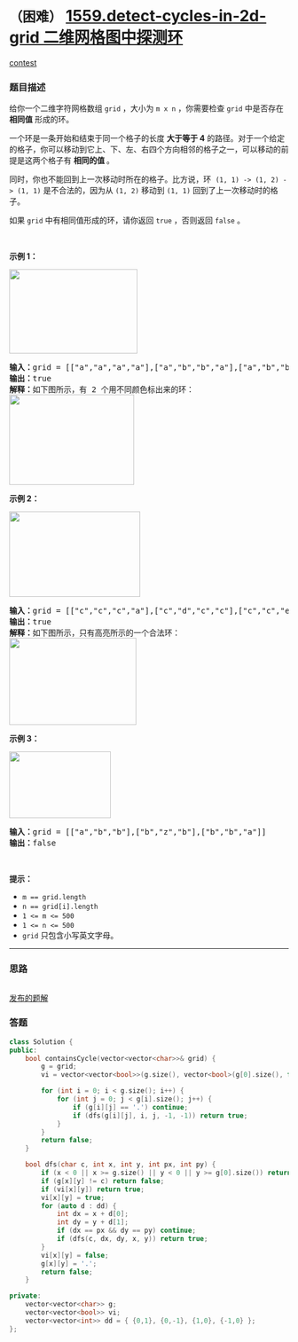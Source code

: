 # `（困难）` [1559.detect-cycles-in-2d-grid 二维网格图中探测环](https://leetcode-cn.com/problems/detect-cycles-in-2d-grid/)

[contest](https://leetcode-cn.com/contest/biweekly-contest-33/problems/detect-cycles-in-2d-grid/)

### 题目描述
<p>给你一个二维字符网格数组&nbsp;<code>grid</code>&nbsp;，大小为&nbsp;<code>m x n</code>&nbsp;，你需要检查&nbsp;<code>grid</code>&nbsp;中是否存在 <strong>相同值</strong> 形成的环。</p>

<p>一个环是一条开始和结束于同一个格子的长度 <strong>大于等于 4</strong>&nbsp;的路径。对于一个给定的格子，你可以移动到它上、下、左、右四个方向相邻的格子之一，可以移动的前提是这两个格子有 <strong>相同的值&nbsp;</strong>。</p>

<p>同时，你也不能回到上一次移动时所在的格子。比方说，环&nbsp;&nbsp;<code>(1, 1) -> (1, 2) -> (1, 1)</code>&nbsp;是不合法的，因为从 <code>(1, 2)</code>&nbsp;移动到 <code>(1, 1)</code> 回到了上一次移动时的格子。</p>

<p>如果 <code>grid</code>&nbsp;中有相同值形成的环，请你返回 <code>true</code>&nbsp;，否则返回 <code>false</code>&nbsp;。</p>

<p>&nbsp;</p>

<p><strong>示例 1：</strong></p>

<p><strong><img style="height: 152px; width: 231px;" src="https://assets.leetcode-cn.com/aliyun-lc-upload/uploads/2020/08/22/1559e1.png" alt=""></strong></p>

<pre><strong>输入：</strong>grid = [["a","a","a","a"],["a","b","b","a"],["a","b","b","a"],["a","a","a","a"]]
<strong>输出：</strong>true
<strong>解释：</strong>如下图所示，有 2 个用不同颜色标出来的环：
<img style="height: 163px; width: 225px;" src="https://assets.leetcode-cn.com/aliyun-lc-upload/uploads/2020/08/22/1559e11.png" alt="">
</pre>

<p><strong>示例 2：</strong></p>

<p><strong><img style="height: 154px; width: 236px;" src="https://assets.leetcode-cn.com/aliyun-lc-upload/uploads/2020/08/22/1559e2.png" alt=""></strong></p>

<pre><strong>输入：</strong>grid = [["c","c","c","a"],["c","d","c","c"],["c","c","e","c"],["f","c","c","c"]]
<strong>输出：</strong>true
<strong>解释：</strong>如下图所示，只有高亮所示的一个合法环：
<img style="height: 157px; width: 229px;" src="https://assets.leetcode-cn.com/aliyun-lc-upload/uploads/2020/08/22/1559e22.png" alt="">
</pre>

<p><strong>示例 3：</strong></p>

<p><strong><img style="height: 120px; width: 183px;" src="https://assets.leetcode-cn.com/aliyun-lc-upload/uploads/2020/08/22/1559e3.png" alt=""></strong></p>

<pre><strong>输入：</strong>grid = [["a","b","b"],["b","z","b"],["b","b","a"]]
<strong>输出：</strong>false
</pre>

<p>&nbsp;</p>

<p><strong>提示：</strong></p>

<ul>
	<li><code>m == grid.length</code></li>
	<li><code>n == grid[i].length</code></li>
	<li><code>1 <= m <= 500</code></li>
	<li><code>1 <= n <= 500</code></li>
	<li><code>grid</code>&nbsp;只包含小写英文字母。</li>
</ul>


---
### 思路
```
```

[发布的题解](https://leetcode-cn.com/problems/detect-cycles-in-2d-grid/solution/detect-cycles-in-2d-grid-by-ikaruga/)

### 答题
``` C++
class Solution {
public:
    bool containsCycle(vector<vector<char>>& grid) {
        g = grid;
        vi = vector<vector<bool>>(g.size(), vector<bool>(g[0].size(), false));

        for (int i = 0; i < g.size(); i++) {
            for (int j = 0; j < g[i].size(); j++) {
                if (g[i][j] == '.') continue;
                if (dfs(g[i][j], i, j, -1, -1)) return true;
            }
        }
        return false;
    }

    bool dfs(char c, int x, int y, int px, int py) {
        if (x < 0 || x >= g.size() || y < 0 || y >= g[0].size()) return false;
        if (g[x][y] != c) return false;
        if (vi[x][y]) return true;
        vi[x][y] = true;
        for (auto d : dd) {
            int dx = x + d[0];
            int dy = y + d[1];
            if (dx == px && dy == py) continue;
            if (dfs(c, dx, dy, x, y)) return true;
        }
        vi[x][y] = false;
        g[x][y] = '.';
        return false;
    }

private:
    vector<vector<char>> g;
    vector<vector<bool>> vi;
    vector<vector<int>> dd = { {0,1}, {0,-1}, {1,0}, {-1,0} };
};
```




